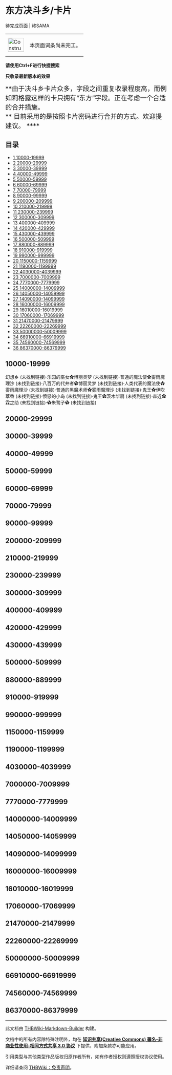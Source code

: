 # 东方决斗乡/卡片

<!-- source html: G:\repos\THBWiki-Markdown-Builder\THBWikiMarkdown\Temp\main\b\b0\ns0%3A%E4%B8%9C%E6%96%B9%E5%86%B3%E6%96%97%E4%B9%A1%2F%E5%8D%A1%E7%89%87.html -->

待完成页面 | 柊SAMA

<center>

<table>
<tbody><tr>
<td class="mbox-image"><div style="width: 52px;">
  <a href="./文件-ConstructionClock.png.md" class="image"><img alt="ConstructionClock.png" src="https://upload.thwiki.cc/thumb/f/f1/ConstructionClock.png/50px-ConstructionClock.png" decoding="async" loading="lazy" width="50" height="43" srcset="https://upload.thwiki.cc/thumb/f/f1/ConstructionClock.png/75px-ConstructionClock.png 1.5x, https://upload.thwiki.cc/thumb/f/f1/ConstructionClock.png/100px-ConstructionClock.png 2x" data-file-width="689" data-file-height="587"></a></div></td>
<td class="mbox-text" style=""><br>本页面词条尚未完工。<br><br></td>
</tr>
</tbody></table>


</center>
  
 **请使用Ctrl+F进行快捷搜索**   

 **只收录最新版本的效果** 
  
  
<big><big> **由于决斗乡卡片众多，字段之间重复收录程度高，而例如莉格露这样的卡只拥有“东方”字段。正在考虑一个合适的合并措施。  
** 
目前采用的是按照卡片密码进行合并的方式。欢迎提建议。 **** </big></big>
  

## 目录

- [1 10000-19999](#10000-19999)
- [2 20000-29999](#20000-29999)
- [3 30000-39999](#30000-39999)
- [4 40000-49999](#40000-49999)
- [5 50000-59999](#50000-59999)
- [6 60000-69999](#60000-69999)
- [7 70000-79999](#70000-79999)
- [8 90000-99999](#90000-99999)
- [9 200000-209999](#200000-209999)
- [10 210000-219999](#210000-219999)
- [11 230000-239999](#230000-239999)
- [12 300000-309999](#300000-309999)
- [13 400000-409999](#400000-409999)
- [14 420000-429999](#420000-429999)
- [15 430000-439999](#430000-439999)
- [16 500000-509999](#500000-509999)
- [17 880000-889999](#880000-889999)
- [18 910000-919999](#910000-919999)
- [19 990000-999999](#990000-999999)
- [20 1150000-1159999](#1150000-1159999)
- [21 1190000-1199999](#1190000-1199999)
- [22 4030000-4039999](#4030000-4039999)
- [23 7000000-7009999](#7000000-7009999)
- [24 7770000-7779999](#7770000-7779999)
- [25 14000000-14009999](#14000000-14009999)
- [26 14050000-14059999](#14050000-14059999)
- [27 14090000-14099999](#14090000-14099999)
- [28 16000000-16009999](#16000000-16009999)
- [29 16010000-16019999](#16010000-16019999)
- [30 17060000-17069999](#17060000-17069999)
- [31 21470000-21479999](#21470000-21479999)
- [32 22260000-22269999](#22260000-22269999)
- [33 50000000-50009999](#50000000-50009999)
- [34 66910000-66919999](#66910000-66919999)
- [35 74560000-74569999](#74560000-74569999)
- [36 86370000-86379999](#86370000-86379999)




## 10000-19999
  
幻想乡 (未找到链接)·乐园的巫女✿博丽灵梦 (未找到链接)·普通的魔法使✿雾雨魔理沙 (未找到链接)·八百万的代弁者✿博丽灵梦 (未找到链接)·人类代表的魔法使✿雾雨魔理沙 (未找到链接)·普通的黑魔术师✿雾雨魔理沙 (未找到链接)·鬼王✿伊吹萃香 (未找到链接)·愤怒的小鸟 (未找到链接)·鬼王✿茨木华扇 (未找到链接)·森近✿霖之助 (未找到链接)·✿朱鹭子✿ (未找到链接)
  

## 20000-29999
## 30000-39999
## 40000-49999
## 50000-59999
## 60000-69999
## 70000-79999
## 90000-99999
## 200000-209999
## 210000-219999
## 230000-239999
## 300000-309999
## 400000-409999
## 420000-429999
## 430000-439999
## 500000-509999
## 880000-889999
## 910000-919999
## 990000-999999
## 1150000-1159999
## 1190000-1199999
## 4030000-4039999
## 7000000-7009999
## 7770000-7779999
## 14000000-14009999
## 14050000-14059999
## 14090000-14099999
## 16000000-16009999
## 16010000-16019999
## 17060000-17069999
## 21470000-21479999
## 22260000-22269999
## 50000000-50009999
## 66910000-66919999
## 74560000-74569999
## 86370000-86379999




---

此文档由 [THBWiki-Markdown-Builder](https://github.com/Delsin-Yu/THBWiki-Markdown-Builder) 构建。

文档中的所有内容除特殊注明外，均在 [**知识共享(Creative Commons) 署名-非商业性使用-相同方式共享 3.0 协议**](https://creativecommons.org/licenses/by-sa/3.0/deed.zh-hans) 下提供，附加条款亦可能应用。

引用类型与其他类型作品版权归原作者所有，如有作者授权则遵照授权协议使用。

详细请查阅 [THBWiki：免责声明](https://thbwiki.cc/THBWiki:%E5%85%8D%E8%B4%A3%E5%A3%B0%E6%98%8E)。


